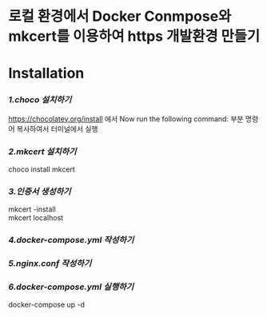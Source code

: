# 로컬 환경에서 Docker Conmpose와 mkcert를 이용하여 https 개발환경 만들기

# Installation
### *1.choco 설치하기*
https://chocolatey.org/install 에서 Now run the following command: 부분 명령어 복사하여서 터미널에서 실행

### *2.mkcert 설치하기*
choco install mkcert

### *3.인증서 생성하기*
mkcert -install \
mkcert localhost

### *4.docker-compose.yml 작성하기*

### *5.nginx.conf 작성하기*

### *6.docker-compose.yml 실행하기*
docker-compose up -d

